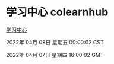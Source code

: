 # 学习中心 colearnhub
[学习中心](http://59.174.26.18:56308/colearnhub/)

2022年 04月 08日 星期五 00:00:02 CST

2022年 04月 07日 星期四 16:00:02 GMT
